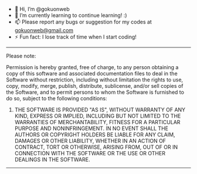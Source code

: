 - 👋 Hi, I’m @gokuonweb
- 🌱 I’m currently learning to continue learning! :)
- 📫 Please report any bugs or suggestion for my codes at gokuonweb@gmail.com
- ⚡ Fun fact: I lose track of time when I start coding!





-----------------------------------------------------------------------------------------------------------
Please note:

Permission is hereby granted, free of charge, to any person obtaining a copy
of this software and associated documentation files to deal in the Software
without restriction, including without limitation the rights
to use, copy, modify, merge, publish, distribute, sublicense, and/or sell
copies of the Software, and to permit persons to whom the Software is
furnished to do so, subject to the following conditions:

1. THE SOFTWARE IS PROVIDED "AS IS", WITHOUT WARRANTY OF ANY KIND, EXPRESS OR
   IMPLIED, INCLUDING BUT NOT LIMITED TO THE WARRANTIES OF MERCHANTABILITY,
   FITNESS FOR A PARTICULAR PURPOSE AND NONINFRINGEMENT. IN NO EVENT SHALL THE
   AUTHORS OR COPYRIGHT HOLDERS BE LIABLE FOR ANY CLAIM, DAMAGES OR OTHER
   LIABILITY, WHETHER IN AN ACTION OF CONTRACT, TORT OR OTHERWISE, ARISING FROM,
   OUT OF OR IN CONNECTION WITH THE SOFTWARE OR THE USE OR OTHER DEALINGS IN THE
   SOFTWARE.
-----------------------------------------------------------------------------------------------------------

